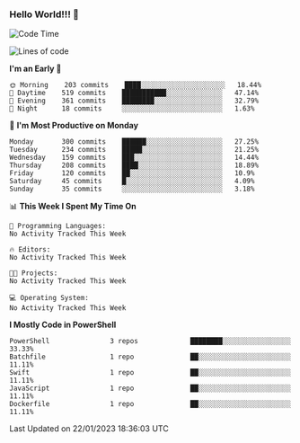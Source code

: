 ### Hello World!!! 👋

<!--
**kekotek/kekotek** is a ✨ _special_ ✨ repository because its `README.md` (this file) appears on your GitHub profile.

Here are some ideas to get you started:

- 🔭 I’m currently working on ...
- 🌱 I’m currently learning ...
- 👯 I’m looking to collaborate on ...
- 🤔 I’m looking for help with ...
- 💬 Ask me about ...
- 📫 How to reach me: ...
- 😄 Pronouns: ...
- ⚡ Fun fact: ...
-->

<!--START_SECTION:waka-->
![Code Time](http://img.shields.io/badge/Code%20Time-361%20hrs%2013%20mins-blue)

![Lines of code](https://img.shields.io/badge/From%20Hello%20World%20I%27ve%20Written-20%20Thousand%20lines%20of%20code-blue)

**I'm an Early 🐤** 

```text
🌞 Morning    203 commits    ████░░░░░░░░░░░░░░░░░░░░░   18.44% 
🌆 Daytime    519 commits    ███████████░░░░░░░░░░░░░░   47.14% 
🌃 Evening    361 commits    ████████░░░░░░░░░░░░░░░░░   32.79% 
🌙 Night      18 commits     ░░░░░░░░░░░░░░░░░░░░░░░░░   1.63%

```
📅 **I'm Most Productive on Monday** 

```text
Monday       300 commits    ██████░░░░░░░░░░░░░░░░░░░   27.25% 
Tuesday      234 commits    █████░░░░░░░░░░░░░░░░░░░░   21.25% 
Wednesday    159 commits    ███░░░░░░░░░░░░░░░░░░░░░░   14.44% 
Thursday     208 commits    ████░░░░░░░░░░░░░░░░░░░░░   18.89% 
Friday       120 commits    ██░░░░░░░░░░░░░░░░░░░░░░░   10.9% 
Saturday     45 commits     █░░░░░░░░░░░░░░░░░░░░░░░░   4.09% 
Sunday       35 commits     ░░░░░░░░░░░░░░░░░░░░░░░░░   3.18%

```


📊 **This Week I Spent My Time On** 

```text
💬 Programming Languages: 
No Activity Tracked This Week

🔥 Editors: 
No Activity Tracked This Week

🐱‍💻 Projects: 
No Activity Tracked This Week

💻 Operating System: 
No Activity Tracked This Week

```

**I Mostly Code in PowerShell** 

```text
PowerShell               3 repos             ████████░░░░░░░░░░░░░░░░░   33.33% 
Batchfile                1 repo              ██░░░░░░░░░░░░░░░░░░░░░░░   11.11% 
Swift                    1 repo              ██░░░░░░░░░░░░░░░░░░░░░░░   11.11% 
JavaScript               1 repo              ██░░░░░░░░░░░░░░░░░░░░░░░   11.11% 
Dockerfile               1 repo              ██░░░░░░░░░░░░░░░░░░░░░░░   11.11%

```



 Last Updated on 22/01/2023 18:36:03 UTC
<!--END_SECTION:waka-->
